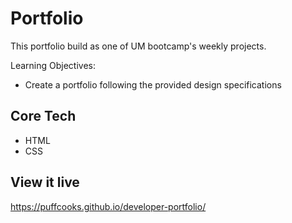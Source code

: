 # Portfolio
This portfolio build as one of UM bootcamp's weekly projects.


Learning Objectives:
- Create a portfolio following the provided design specifications
<!-- - Web Accessibility -->
<!-- - Cross-browser Testing -->


## Core Tech
- HTML
- CSS



## View it live
https://puffcooks.github.io/developer-portfolio/